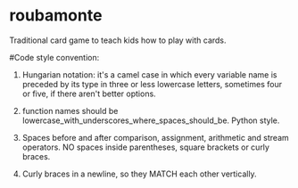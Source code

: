 # roubamonte
Traditional card game to teach kids how to play with cards.

#Code style convention:

1) Hungarian notation: it's a camel case in which every variable name is preceded by its type in three or less lowercase letters, sometimes four or five, if there aren't better options.

2) function names should be lowercase_with_underscores_where_spaces_should_be. Python style.

3) Spaces before and after comparison, assignment, arithmetic and stream operators. NO spaces inside parentheses, square brackets or curly braces.

4) Curly braces in a newline, so they MATCH each other vertically.

